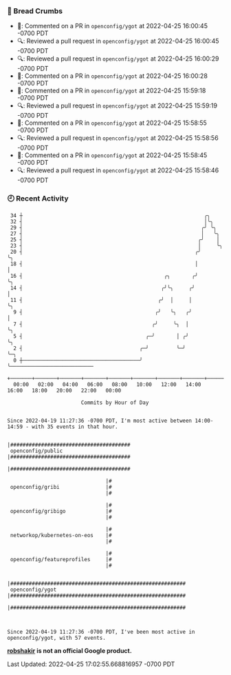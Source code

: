 ### 🍞 Bread Crumbs

 * 💬: Commented on a PR in  `openconfig/ygot` at 2022-04-25 16:00:45 -0700 PDT
 * 🔍: Reviewed a pull request in  `openconfig/ygot` at 2022-04-25 16:00:45 -0700 PDT
 * 🔍: Reviewed a pull request in  `openconfig/ygot` at 2022-04-25 16:00:29 -0700 PDT
 * 💬: Commented on a PR in  `openconfig/ygot` at 2022-04-25 16:00:28 -0700 PDT
 * 💬: Commented on a PR in  `openconfig/ygot` at 2022-04-25 15:59:18 -0700 PDT
 * 🔍: Reviewed a pull request in  `openconfig/ygot` at 2022-04-25 15:59:19 -0700 PDT
 * 💬: Commented on a PR in  `openconfig/ygot` at 2022-04-25 15:58:55 -0700 PDT
 * 🔍: Reviewed a pull request in  `openconfig/ygot` at 2022-04-25 15:58:56 -0700 PDT
 * 💬: Commented on a PR in  `openconfig/ygot` at 2022-04-25 15:58:45 -0700 PDT
 * 🔍: Reviewed a pull request in  `openconfig/ygot` at 2022-04-25 15:58:46 -0700 PDT

### 🕘 Recent Activity
```
 34 ┼                                                           ╭╮
 32 ┤                                                           │╰╮
 29 ┤                                                          ╭╯ ╰╮
 27 ┤                                                          │   ╰╮
 25 ┤                                                         ╭╯    │
 23 ┤                                                         │     ╰╮
 20 ┤                                                        ╭╯      ╰╮
 18 ┤                                                        │        │
 16 ┤                                              ╭╮       ╭╯        ╰╮
 14 ┤                                             ╭╯╰╮     ╭╯          │
 11 ┤                                            ╭╯  │     │           ╰╮
  9 ┤                                           ╭╯   ╰╮   ╭╯            │
  7 ┤                                          ╭╯     ╰╮  │             ╰╮
  5 ┤                                        ╭─╯       │ ╭╯              ╰╮
  2 ┤                                      ╭─╯         ╰─╯                ╰─╮
  0 ┼──────────────────────────────────────╯                                ╰───────────────────────────
    +───────+───────+───────+───────+───────+───────+───────+───────+───────+───────+───────+───────+────
  00:00   02:00   04:00   06:00   08:00   10:00   12:00   14:00   16:00   18:00   20:00   22:00   00:00   

						Commits by Hour of Day


Since 2022-04-19 11:27:36 -0700 PDT, I'm most active between 14:00-14:59 - with 35 events in that hour.

```



```
                                |#######################################
 openconfig/public              |#######################################
                                |#######################################

                                |#
 openconfig/gribi               |#
                                |#

                                |#
 openconfig/gribigo             |#
                                |#

                                |#
 networkop/kubernetes-on-eos    |#
                                |#

                                |#
 openconfig/featureprofiles     |#
                                |#

                                |#########################################################
 openconfig/ygot                |#########################################################
                                |#########################################################



Since 2022-04-19 11:27:36 -0700 PDT, I've been most active in openconfig/ygot, with 57 events.

```
**[robshakir](mailto:robjs@google.com) is not an official Google product.**  


Last Updated: 2022-04-25 17:02:55.668816957 -0700 PDT
